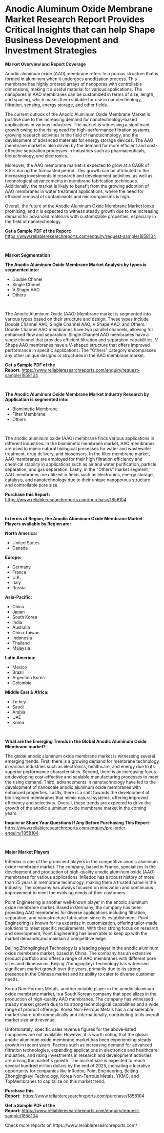 <p><h1>Anodic Aluminum Oxide Membrane Market Research Report Provides Critical Insights that can help Shape Business Development and Investment Strategies</h1></p><p><strong>Market Overview and Report Coverage</strong></p>
<p><p>Anodic aluminum oxide (AAO) membrane refers to a porous structure that is formed in aluminum when it undergoes anodization process. This membrane has highly ordered arrays of nanopores with controllable dimensions, making it a useful material for various applications. The nanopores in AAO membranes can be customized in terms of size, length, and spacing, which makes them suitable for use in nanotechnology, filtration, sensing, energy storage, and other fields.</p><p>The current outlook of the Anodic Aluminum Oxide Membrane Market is positive due to the increasing demand for nanotechnology-based applications in various industries. The market is witnessing a significant growth owing to the rising need for high-performance filtration systems, growing research activities in the field of nanotechnology, and the development of advanced materials for energy storage devices. The AAO membrane market is also driven by the demand for more efficient and cost-effective separation processes in industries such as pharmaceuticals, biotechnology, and electronics.</p><p>Moreover, the AAO membrane market is expected to grow at a CAGR of 8.5% during the forecasted period. This growth can be attributed to the increasing investments in research and development activities, as well as technological advancements in membrane fabrication techniques. Additionally, the market is likely to benefit from the growing adoption of AAO membranes in water treatment applications, where the need for efficient removal of contaminants and microorganisms is high.</p><p>Overall, the future of the Anodic Aluminum Oxide Membrane Market looks promising, and it is expected to witness steady growth due to the increasing demand for advanced materials with customizable properties, especially in the field of nanotechnology.</p></p>
<p><strong>Get a Sample PDF of the Report:</strong> <a href="https://www.reliableresearchreports.com/enquiry/request-sample/1858104">https://www.reliableresearchreports.com/enquiry/request-sample/1858104</a></p>
<p>&nbsp;</p>
<p><strong>Market Segmentation</strong></p>
<p><strong>The Anodic Aluminum Oxide Membrane Market Analysis by types is segmented into:</strong></p>
<p><ul><li>Double Chnnel</li><li>Single Chnnel</li><li>V Shape AAO</li><li>Others</li></ul></p>
<p>&nbsp;</p>
<p><p>The Anodic Aluminum Oxide (AAO) Membrane market is segmented into various types based on their structure and design. These types include Double Channel AAO, Single Channel AAO, V Shape AAO, and Others. Double Channel AAO membranes have two parallel channels, allowing for enhanced flow and separation. Single Channel AAO membranes have a single channel that provides efficient filtration and separation capabilities. V Shape AAO membranes have a V-shaped structure that offers improved performance in specific applications. The "Others" category encompasses any other unique designs or structures in the AAO membrane market.</p></p>
<p><strong>Get a Sample PDF of the Report:</strong>&nbsp;<a href="https://www.reliableresearchreports.com/enquiry/request-sample/1858104">https://www.reliableresearchreports.com/enquiry/request-sample/1858104</a></p>
<p>&nbsp;</p>
<p><strong>The Anodic Aluminum Oxide Membrane Market Industry Research by Application is segmented into:</strong></p>
<p><ul><li>Biomimetic Membrane</li><li>Filter Membrane</li><li>Others</li></ul></p>
<p>&nbsp;</p>
<p><p>The anodic aluminum oxide (AAO) membrane finds various applications in different industries. In the biomimetic membrane market, AAO membranes are used to mimic natural biological processes for water and wastewater treatment, drug delivery, and biosensors. In the filter membrane market, AAO membranes are employed for their high filtration efficiency and chemical stability in applications such as air and water purification, particle separation, and gas separation. Lastly, in the "Others" market segment, AAO membranes are utilized in fields such as electronics, energy storage, catalysis, and nanotechnology due to their unique nanoporous structure and controllable pore size.</p></p>
<p><strong>Purchase this Report:</strong>&nbsp; <a href="https://www.reliableresearchreports.com/purchase/1858104">https://www.reliableresearchreports.com/purchase/1858104</a></p>
<p>&nbsp;</p>
<p><strong>In terms of Region, the Anodic Aluminum Oxide Membrane Market Players available by Region are:</strong></p>
<p>
    <p> <strong> North America: </strong>
        <ul>
            <li>United States</li>
            <li>Canada</li>
        </ul>
        </p> 
    <p> <strong> Europe: </strong>
        <ul>
            <li>Germany</li>
            <li>France</li>
            <li>U.K.</li>
            <li>Italy</li>
            <li>Russia</li>
        </ul>
        </p> 
    <p> <strong> Asia-Pacific: </strong>
        <ul>
            <li>China</li>
            <li>Japan</li>
            <li>South Korea</li>
            <li>India</li>
            <li>Australia</li>
            <li>China Taiwan</li>
            <li>Indonesia</li>
            <li>Thailand</li>
            <li>Malaysia</li>
        </ul>
        </p> 
    <p> <strong> Latin America: </strong>
        <ul>
            <li>Mexico</li>
            <li>Brazil</li>
            <li>Argentina Korea</li>
            <li>Colombia</li>
        </ul>
        </p> 
    <p> <strong> Middle East & Africa: </strong>
        <ul>
            <li>Turkey</li>
            <li>Saudi</li>
            <li>Arabia</li>
            <li>UAE</li>
            <li>Korea</li>
        </ul>
    </p>
    </p>
<p>&nbsp;</p>
<p><strong>What are the Emerging Trends in the Global Anodic Aluminum Oxide Membrane market?</strong></p>
<p><p>The global anodic aluminum oxide membrane market is witnessing several emerging trends. First, there is a growing demand for membrane technology in various industries such as electronics, healthcare, and energy due to its superior performance characteristics. Second, there is an increasing focus on developing cost-effective and scalable manufacturing processes to meet the rising demand. Third, advancements in nanotechnology have led to the development of nanoscale anodic aluminum oxide membranes with enhanced properties. Lastly, there is a shift towards the development of bio-inspired membranes that mimic natural systems, offering improved efficiency and selectivity. Overall, these trends are expected to drive the growth of the anodic aluminum oxide membrane market in the coming years.</p></p>
<p><strong>Inquire or Share Your Questions If Any Before Purchasing This Report</strong>- <a href="https://www.reliableresearchreports.com/enquiry/pre-order-enquiry/1858104">https://www.reliableresearchreports.com/enquiry/pre-order-enquiry/1858104</a></p>
<p>&nbsp;</p>
<p><strong>Major Market Players</strong></p>
<p><p>InRedox is one of the prominent players in the competitive anodic aluminum oxide membrane market. The company, based in France, specializes in the development and production of high-quality anodic aluminum oxide (AAO) membranes for various applications. InRedox has a robust history of more than 25 years in membrane technology, making them a trusted name in the industry. The company has always focused on innovation and continuous improvement to meet the evolving needs of their customers.</p><p>Point Engineering is another well-known player in the anodic aluminum oxide membrane market. Based in Germany, the company has been providing AAO membranes for diverse applications including filtration, separation, and nanostructure fabrication since its establishment. Point Engineering is known for its expertise in customization, offering tailor-made solutions to meet specific requirements. With their strong focus on research and development, Point Engineering has been able to keep up with the market demands and maintain a competitive edge.</p><p>Beijing Zhongjingkeyi Technology is a leading player in the anodic aluminum oxide membrane market, based in China. The company has an extensive product portfolio and offers a range of AAO membranes with different pore sizes and dimensions. Beijing Zhongjingkeyi Technology has witnessed significant market growth over the years, primarily due to its strong presence in the Chinese market and its ability to cater to diverse customer needs.</p><p>Korea Non-Ferrous Metals, another notable player in the anodic aluminum oxide membrane market, is a South Korean company that specializes in the production of high-quality AAO membranes. The company has witnessed steady market growth due to its strong technological capabilities and a wide range of product offerings. Korea Non-Ferrous Metals has a considerable market share both domestically and internationally, contributing to its overall market size and revenue.</p><p>Unfortunately, specific sales revenue figures for the above-listed companies are not available. However, it is worth noting that the global anodic aluminum oxide membrane market has been experiencing steady growth in recent years. Factors such as increasing demand for advanced filtration technologies, expanding applications in electronics and healthcare industries, and rising investments in research and development activities are driving the market's growth. The market size is expected to reach several hundred million dollars by the end of 2025, indicating a lucrative opportunity for companies like InRedox, Point Engineering, Beijing Zhongjingkeyi Technology, Korea Non-Ferrous Metals, YKMC, and TopMembranes to capitalize on this market trend.</p></p>
<p><strong>Purchase this Report:</strong>&nbsp;&nbsp;<a href="https://www.reliableresearchreports.com/purchase/1858104">https://www.reliableresearchreports.com/purchase/1858104</a></p>
<p></p>
<p><strong>Get a Sample PDF of the Report:</strong>&nbsp;<a href="https://www.reliableresearchreports.com/enquiry/request-sample/1858104">https://www.reliableresearchreports.com/enquiry/request-sample/1858104</a></p>
<p>Check more reports on https://www.reliableresearchreports.com/</p>